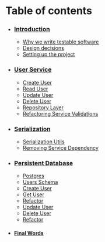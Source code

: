 # Table of contents

* ### [Introduction](README.md)
  * [Why we write testable software](why-we-write-testable-software.md)
  * [Design decisions](design-decisions.md)
  * [Setting up the project](setting-up-the-project.md)

* ### [User Service](user-service/user-service/README.md)
  * [Create User](user-service/user-service/create-user-api.md)
  * [Read User](user-service/user-service/read-user.md)
  * [Update User](user-service/user-service/update-user.md)
  * [Delete User](user-service/user-service/delete-user.md)
  * [Repository Layer](user-service/user-service/repository-layer.md)
  * [Refactoring Service Validations](user-service/user-service/refactoring-service-validations.md)

* ### [Serialization](serialization/README.md)
  * [Serialization Utils](serialization/serialization-utils.md)
  * [Removing Service Dependency](serialization/removing-service-dependency.md)

* ### [Persistent Database](persistent-database-1/README.md)
  * [Postgres](persistent-database-1/postgres.md)
  * [Users Schema](persistent-database-1/users-schema.md)
  * [Create User](persistent-database-1/create-user.md)
  * [Get User](persistent-database-1/get-user.md)
  * [Refactor](persistent-database-1/refactor.md)
  * [Update User](persistent-database-1/update-user.md)
  * [Delete User](persistent-database-1/delete-user.md)
  * [Refactor](persistent-database-1/refactor-1.md)

* #### [Final Words](final-words.md)


